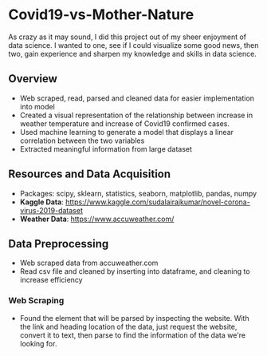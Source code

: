 # Covid19-vs-Mother-Nature
As crazy as it may sound, I did this project out of my sheer enjoyment of data science. I wanted to one, see if I could visualize some good news, then two, gain experience and sharpen my knowledge and skills in data science.
## Overview
- Web scraped, read, parsed and cleaned data for easier implementation into model
- Created a visual representation of the relationship between increase in weather temperature and increase of Covid19 confirmed cases.
- Used machine learning to generate a model that displays a linear correlation between the two variables
- Extracted meaningful information from large dataset
## Resources and Data Acquisition
- Packages: scipy, sklearn, statistics, seaborn, matplotlib, pandas, numpy
- **Kaggle Data**: https://www.kaggle.com/sudalairajkumar/novel-corona-virus-2019-dataset
- **Weather Data**: https://www.accuweather.com/

## Data Preprocessing
- Web scraped data from accuweather.com 
- Read csv file and cleaned by inserting into dataframe, and cleaning to increase efficiency
### Web Scraping
- Found the element that will be parsed by inspecting the website. With the link and heading location of the data, just request the website, convert it to text, then parse to find the information of the data we're looking for.
###
